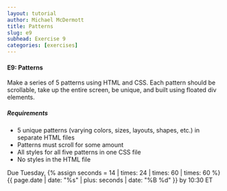 ```yaml
---
layout: tutorial
author: Michael McDermott
title: Patterns
slug: e9
subhead: Exercise 9
categories: [exercises]
---
```

#### E9: Patterns
Make a series of 5 patterns using HTML and CSS. Each pattern should be scrollable, take up the entire screen, be unique, and built using floated div elements.

##### Requirements
* 5 unique patterns (varying colors, sizes, layouts, shapes, etc.) in separate HTML files
* Patterns must scroll for some amount
* All styles for all five patterns in one CSS file
* No styles in the HTML file

<span class="due">Due Tuesday, {% assign seconds = 14 | times: 24 | times: 60 | times: 60 %}{{ page.date | date: "%s" | plus: seconds | date: "%B %d" }} by 10:30 ET</span>
